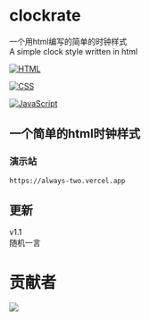 # clockrate
一个用html编写的简单的时钟样式<br>A simple clock style written in html

[![HTML](https://img.shields.io/badge/HTML-5-orange?style=flat-square&logo=html5)](https://auzgo.com/)


[![CSS](https://img.shields.io/badge/CSS-3-blue?style=flat-square&logo=css3)](https://auzgo.com/)

[![JavaScript](https://img.shields.io/badge/JavaScript-ES6-yellow?style=flat-square&logo=javascript)](https://auzgo.com/)

## 一个简单的html时钟样式
### 演示站
 ```
 https://always-two.vercel.app
 ```
## 更新
v1.1<br>随机一言

 # 贡献者
<a href="https://github.com/yoonA2022/always/graphs/contributors">
  <img src="https://contrib.rocks/image?repo=yoonA2022/always" />
</a>
